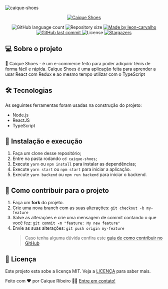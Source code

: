 ![caique-shoes](https://i.imgur.com/s9sMNks.png)

<p align="center">
  <a href="https://caique-shoes.vercel.app/" target="_blank">
    <img alt="Caique Shoes" src="https://svgshare.com/i/MKt.svg">
  </a>
</p>

<p align="center">
  <img alt="GitHub language count" src="https://img.shields.io/github/languages/count/caiquer/caique-shoes?color=%2304D361">

  <img alt="Repository size" src="https://img.shields.io/github/repo-size/caiquer/caique-shoes">

  <a href="https://www.linkedin.com/in/caiquer/">
    <img alt="Made by leon-carvalho" src="https://img.shields.io/badge/made%20by-Caique Ribeiro-%2304D361">
  </a>
	
  
  <a href="https://github.com/caiquer/caique-shoes/commits/master">
    <img alt="GitHub last commit" src="https://img.shields.io/github/last-commit/caiquer/caique-shoes">
  </a>

  <img alt="License" src="https://img.shields.io/badge/license-MIT-brightgreen">
   <a href="https://github.com/caiquer/caique-shoes/stargazers">
    <img alt="Stargazers" src="https://img.shields.io/github/stars/caiquer/caique-shoes?style=social">
  </a>
</p>

## 💻 Sobre o projeto

👟 Caique Shoes - é um e-commerce feito para poder adiquirir tênis de forma fácil e rápida.
Caique Shoes é uma aplicação feita para aprender a usar React com Redux e ao mesmo tempo utilizar com o TypeScript

## 🛠 Tecnologias

As seguintes ferramentas foram usadas na construção do projeto:

- Node.js
- ReactJS
- TypeScript

## 🚀 Instalação e execução

1. Faça um clone desse repositório;
2. Entre na pasta rodando `cd caique-shoes`;
3. Execute `yarn` ou `npm install` para instalar as dependências;
4. Execute `yarn start` ou `npm start` para iniciar a aplicação.
5. Execute `yarn backend` ou `npm run backend` para iniciar o backend.

## 🤔 Como contribuir para o projeto

1. Faça um **fork** do projeto.
2. Crie uma nova branch com as suas alterações: `git checkout -b my-feature`
3. Salve as alterações e crie uma mensagem de commit contando o que você fez: `git commit -m "feature: My new feature"`
4. Envie as suas alterações: `git push origin my-feature`
   > Caso tenha alguma dúvida confira este [guia de como contribuir no GitHub](https://github.com/firstcontributions/first-contributions)

## 📝 Licença

Este projeto esta sobe a licença MIT. Veja a [LICENÇA](https://github.com/CaiqueR/caique-shoes/blob/master/LICENSE.md) para saber mais.

Feito com ❤️ por Caique Ribeiro 👋🏽 [Entre em contato!](https://www.linkedin.com/in/caiquer/)
